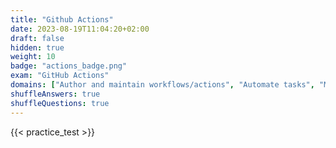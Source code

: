 ```yaml
---
title: "Github Actions"
date: 2023-08-19T11:04:20+02:00
draft: false
hidden: true
weight: 10
badge: "actions_badge.png"
exam: "GitHub Actions"
domains: ["Author and maintain workflows/actions", "Automate tasks", "Manage GitHub Actions for the enterprise"]
shuffleAnswers: true
shuffleQuestions: true
---
```


{{< practice_test >}}
